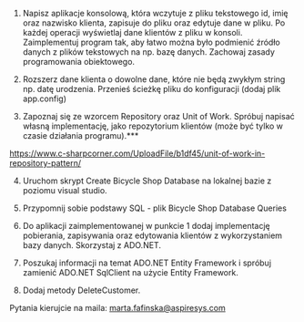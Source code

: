 1. Napisz aplikacje konsolową, która wczytuje z pliku tekstowego id, imię oraz nazwisko klienta, zapisuje do pliku oraz edytuje dane w pliku. Po każdej operacji wyświetlaj dane klientów z pliku w konsoli. Zaimplementuj program tak, aby łatwo można było podmienić źródło danych z plików tekstowych na np. bazę danych. Zachowaj zasady programowania obiektowego.​

2. Rozszerz dane klienta o dowolne dane, które nie będą zwykłym string np. datę urodzenia. Przenieś ścieżkę pliku do konfiguracji (dodaj plik app.config)

3. Zapoznaj się ze wzorcem Repository oraz Unit of Work. Spróbuj napisać własną implementację, jako repozytorium klientów (może być tylko w czasie działania programu).***​

https://www.c-sharpcorner.com/UploadFile/b1df45/unit-of-work-in-repository-pattern/

4. Uruchom skrypt Create Bicycle Shop Database na lokalnej bazie z poziomu visual studio.​

5. Przypomnij sobie podstawy SQL - plik Bicycle Shop Database Queries​

6. Do aplikacji zaimplementowanej w punkcie 1 dodaj implementację pobierania, zapisywania oraz edytowania klientów z wykorzystaniem bazy danych. Skorzystaj z ADO.NET.

7. Poszukaj informacji na temat ADO.NET Entity Framework i spróbuj zamienić ADO.NET SqlClient na użycie Entity Framework.

8. Dodaj metody DeleteCustomer.

Pytania kierujcie na maila: marta.fafinska@aspiresys.com
